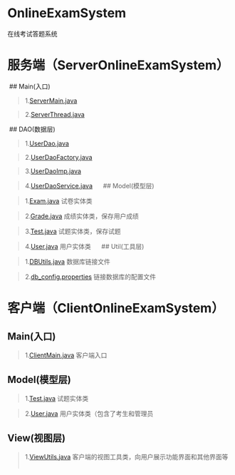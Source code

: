 # OnlineExamSystem
在线考试答题系统

# 服务端（ServerOnlineExamSystem）

  ## Main(入口)
     
  >1.[ServerMain.java](https://github.com/carolcoral/OnlineExamSystem/blob/master/ServerOnlineExamSystem/main/ServerMain.java)
          
  >2.[ServerThread.java](https://github.com/carolcoral/OnlineExamSystem/blob/master/ServerOnlineExamSystem/main/ServerThread.java)

  ## DAO(数据层)
  
  >1.[UserDao.java](https://github.com/carolcoral/OnlineExamSystem/blob/master/ServerOnlineExamSystem/dao/UserDao.java)
   
  >2.[UserDaoFactory.java](https://github.com/carolcoral/OnlineExamSystem/blob/master/ServerOnlineExamSystem/dao/UserDaoFactory.java)
   
  >3.[UserDaoImp.java](https://github.com/carolcoral/OnlineExamSystem/blob/master/ServerOnlineExamSystem/dao/UserDaoImp.java)
   
  >4.[UserDaoService.java](https://github.com/carolcoral/OnlineExamSystem/blob/master/ServerOnlineExamSystem/dao/UserDaoService.java)
     
  ## Model(模型层)
  
  >1.[Exam.java](https://github.com/carolcoral/OnlineExamSystem/blob/master/ServerOnlineExamSystem/model/Exam.java) 试卷实体类
  
  >2.[Grade.java](https://github.com/carolcoral/OnlineExamSystem/blob/master/ServerOnlineExamSystem/model/Grade.java) 成绩实体类，保存用户成绩
  
  >3.[Test.java](https://github.com/carolcoral/OnlineExamSystem/blob/master/ServerOnlineExamSystem/model/Test.java) 试题实体类，保存试题
  
  >4.[User.java](https://github.com/carolcoral/OnlineExamSystem/blob/master/ServerOnlineExamSystem/model/User.java) 用户实体类
     
  ## Util(工具层)
  
  >1.[DBUtils.java](https://github.com/carolcoral/OnlineExamSystem/blob/master/ServerOnlineExamSystem/util/DBUtils.java) 数据库链接文件
  
  >2.[db_config.properties](https://github.com/carolcoral/OnlineExamSystem/blob/master/ServerOnlineExamSystem/util/db_config.properties) 链接数据库的配置文件

# 客户端（ClientOnlineExamSystem）

  ## Main(入口)
  
  >1.[ClientMain.java](https://github.com/carolcoral/OnlineExamSystem/blob/master/ClientOnlineExamSystem/main/ClientMain.java) 客户端入口

  ## Model(模型层)
  
  >1.[Test.java](https://github.com/carolcoral/OnlineExamSystem/blob/master/ClientOnlineExamSystem/model/Test.java) 试题实体类
  
  >2.[User.java](https://github.com/carolcoral/OnlineExamSystem/blob/master/ClientOnlineExamSystem/model/User.java) 用户实体类（包含了考生和管理员
  
  ## View(视图层)
  
  >1.[ViewUtils.java](https://github.com/carolcoral/OnlineExamSystem/blob/master/ClientOnlineExamSystem/view/ViewUtil.java) 客户端的视图工具类，向用户展示功能界面和其他界面等
     


